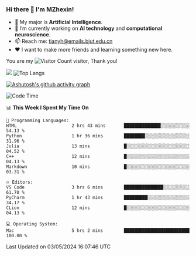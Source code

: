 ### Hi there 👋 I'm MZhexin!

- 💬 My major is **Artificial Intelligence**.
- 🔭 I’m currently working on **AI technology** and **computational neuroscience**.
- 📫 Reach me: <tianyh@emails.bjut.edu.cn> 
- :heart: I want to make more friends and learning something new here.

You are my ![Visitor Count](https://profile-counter.glitch.me/MZhexin/count.svg) visitor, Thank you!

 ![](https://github-readme-stats.vercel.app/api?username=MZhexin&show_icons=true&theme=transparent) ![Top Langs](https://github-readme-stats.vercel.app/api/top-langs/?username=MZhexin&layout=compact&theme=tokyonight) 

[![Ashutosh's github activity graph](https://github-readme-activity-graph.vercel.app/graph?username=MZhexin)](https://github.com/ashutosh00710/github-readme-activity-graph)



<!--START_SECTION:waka-->
![Code Time](http://img.shields.io/badge/Code%20Time-269%20hrs%2032%20mins-blue)

📊 **This Week I Spent My Time On** 

```text
💬 Programming Languages: 
HTML                     2 hrs 43 mins       ██████████████░░░░░░░░░░░   54.13 % 
Python                   1 hr 36 mins        ████████░░░░░░░░░░░░░░░░░   31.96 % 
Julia                    13 mins             █░░░░░░░░░░░░░░░░░░░░░░░░   04.52 % 
C++                      12 mins             █░░░░░░░░░░░░░░░░░░░░░░░░   04.13 % 
Markdown                 10 mins             █░░░░░░░░░░░░░░░░░░░░░░░░   03.31 % 

🔥 Editors: 
VS Code                  3 hrs 6 mins        ███████████████░░░░░░░░░░   61.70 % 
PyCharm                  1 hr 43 mins        █████████░░░░░░░░░░░░░░░░   34.17 % 
CLion                    12 mins             █░░░░░░░░░░░░░░░░░░░░░░░░   04.13 % 

💻 Operating System: 
Mac                      5 hrs 2 mins        █████████████████████████   100.00 % 
```


 Last Updated on 03/05/2024 16:07:46 UTC
<!--END_SECTION:waka-->


